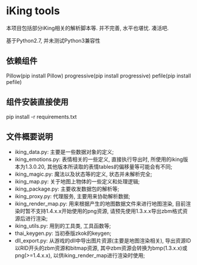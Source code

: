 # iKing tools

本项目包括部分iKing相关的解析脚本等. 并不完善, 水平也堪忧. 凑活吧.

基于Python2.7, 并未测试Python3兼容性

## 依赖组件
Pillow(pip install Pillow)
progressive(pip install progressive)
pefile(pip install pefile)

## 组件安装直接使用
pip install -r requirements.txt

## 文件概要说明
- iking_data.py: 主要是一些数据对象的定义;
- iking_emotions.py: 表情相关的一些定义, 直接执行导出时, 所使用的iking版本为1.3.0.20, 其他版本所读取的表情tables的偏移量等可能会有不同;
- iking_magic.py: 魔法以及状态等的定义, 状态并未解析完全;
- iking_map.py: 关于地图上物体的一些定义和处理逻辑;
- iking_package.py: 主要收发数据包的解析等;
- iking_proxy.py: 代理服务, 主要用来协助解析数据;
- iking_render_map.py: 用来根据产生的地图数据文件来进行地图渲染, 目前渲染时暂不支持1.4.x.x开始使用的png资源, 请预先使用1.3.x.x导出zbm格式资源后进行渲染;
- iking_utils.py: 用到的工具类, 工具函数等;
- thai_keygen.py: 当初泰版zkok的keygen;
- dll_export.py: 从游戏的dll中导出图片资源(主要是地图渲染相关), 导出资源ID以RID开头的zbm资源和bitmap资源, 其中zbm资源会转换为bmp(1.3.x.x)或png(>=1.4.x.x), 以供iking_render_map进行渲染时使用;